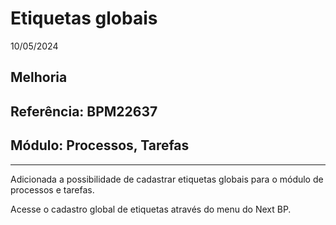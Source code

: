 # Etiquetas globais
10/05/2024
## Melhoria
## Referência: BPM22637
## Módulo: Processos, Tarefas
***

Adicionada a possibilidade de cadastrar etiquetas globais para o módulo de processos e tarefas.

Acesse o cadastro global de etiquetas através do menu do Next BP.
